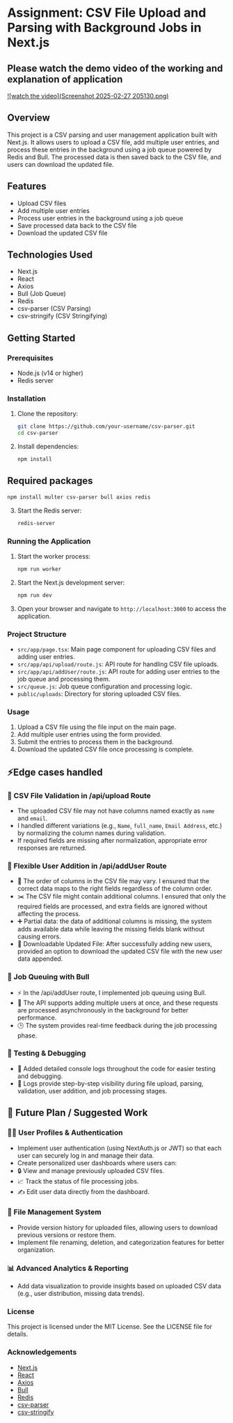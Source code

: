# Assignment: CSV File Upload and Parsing with Background Jobs in Next.js
## Please watch the demo video of the working and explanation of application
[![watch the video](Screenshot 2025-02-27 205130.png)](https://drive.google.com/file/d/1opATprdr_Iu09MeSYJapC71YjjptTSeZ/view?usp=drivesdk)

## Overview

This project is a CSV parsing and user management application built with Next.js. It allows users to upload a CSV file, add multiple user entries, and process these entries in the background using a job queue powered by Redis and Bull. The processed data is then saved back to the CSV file, and users can download the updated file.

## Features

- Upload CSV files
- Add multiple user entries
- Process user entries in the background using a job queue
- Save processed data back to the CSV file
- Download the updated CSV file

## Technologies Used

- Next.js
- React
- Axios
- Bull (Job Queue)
- Redis
- csv-parser (CSV Parsing)
- csv-stringify (CSV Stringifying)

## Getting Started

### Prerequisites

- Node.js (v14 or higher)
- Redis server



### Installation

1. Clone the repository:

    ```bash
    git clone https://github.com/your-username/csv-parser.git
    cd csv-parser
    ```

2. Install dependencies:

    ```bash
    npm install
    ```
## Required packages
 ```bash
 npm install multer csv-parser bull axios redis
 ```

3. Start the Redis server:

    ```bash
    redis-server
    ```

### Running the Application
1. Start the worker process:

    ```bash
    npm run worker
    ```
2. Start the Next.js development server:

    ```bash
    npm run dev
    ```



3. Open your browser and navigate to `http://localhost:3000` to access the application.

### Project Structure

- `src/app/page.tsx`: Main page component for uploading CSV files and adding user entries.
- `src/app/api/upload/route.js`: API route for handling CSV file uploads.
- `src/app/api/addUser/route.js`: API route for adding user entries to the job queue and processing them.
- `src/queue.js`: Job queue configuration and processing logic.
- `public/uploads`: Directory for storing uploaded CSV files.

### Usage

1. Upload a CSV file using the file input on the main page.
2. Add multiple user entries using the form provided.
3. Submit the entries to process them in the background.
4. Download the updated CSV file once processing is complete.

## ⚡Edge cases handled

### 📁 CSV File Validation in /api/upload Route
- The uploaded CSV file may not have columns named exactly as `name` and `email`.
- I handled different variations (e.g., `Name`, `full_name`, `Email Address`, etc.) by normalizing the column names during validation.
- If required fields are missing after normalization, appropriate error responses are returned.

### 👥 Flexible User Addition in /api/addUser Route
- 🔄 The order of columns in the CSV file may vary. I ensured that the correct data maps to the right fields regardless of the column order.
- ✂️ The CSV file might contain additional columns. I ensured that only the required fields are processed, and extra fields are ignored without affecting the process.
- ➕ Partial data: the data of additional columns is missing, the system adds available data while leaving the missing fields blank without causing errors.
- 📝 Downloadable Updated File: After successfully adding new users, provided an option to download the updated CSV file with the new user data appended.
### 🏃 Job Queuing with Bull
- ⚡ In the /api/addUser route, I implemented job queuing using Bull.
- 🔄 The API supports adding multiple users at once, and these requests are processed asynchronously in the background for better performance.
- 🕒 The system provides real-time feedback during the job processing phase.

### 🐞 Testing & Debugging
- 📝 Added detailed console logs throughout the code for easier testing and debugging.
- 🚨 Logs provide step-by-step visibility during file upload, parsing, validation, user addition, and job processing stages.

## 🚀 Future Plan / Suggested Work

### 🧑‍💼 User Profiles & Authentication
- Implement user authentication (using NextAuth.js or JWT) so that each user can securely log in and manage their data.
- Create personalized user dashboards where users can:
- 🔒 View and manage previously uploaded CSV files.
- 📈 Track the status of file processing jobs.
- ✍️ Edit user data directly from the dashboard.

### 📂 File Management System
- Provide version history for uploaded files, allowing users to download previous versions or restore them.
- Implement file renaming, deletion, and categorization features for better organization.

### 📊 Advanced Analytics & Reporting
- Add data visualization to provide insights based on uploaded CSV data (e.g., user distribution, missing data trends).

### License

This project is licensed under the MIT License. See the LICENSE file for details.

### Acknowledgements

- [Next.js](https://nextjs.org/)
- [React](https://reactjs.org/)
- [Axios](https://axios-http.com/)
- [Bull](https://github.com/OptimalBits/bull)
- [Redis](https://redis.io/)
- [csv-parser](https://www.npmjs.com/package/csv-parser)
- [csv-stringify](https://www.npmjs.com/package/csv-stringify)
